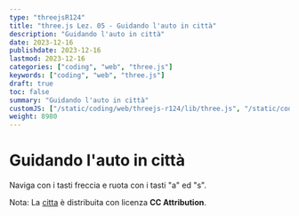 ```yaml
---
type: "threejsR124"
title: "three.js Lez. 05 - Guidando l'auto in città"
description: "Guidando l'auto in città"
date: 2023-12-16
publishdate: 2023-12-16
lastmod: 2023-12-16
categories: ["coding", "web", "three.js"]
keywords: ["coding", "web", "three.js"]
draft: true
toc: false
summary: "Guidando l'auto in città"
customJS: ["/static/coding/web/threejs-r124/lib/three.js", "/static/coding/web/threejs-r124/lib/GLTFLoader.js", "/static/coding/web/threejs-r124/drivingInTheCity.js"]
weight: 8980
---
```


# Guidando l'auto in città

Naviga con i tasti freccia e ruota con i tasti "a" ed "s".

<canvas id="canvas" style="width: 100%; height: 100%;"></canvas>

Nota: La [citta](https://sketchfab.com/3d-models/cartoon-lowpoly-small-city-free-pack-edd1c604e1e045a0a2a552ddd9a293e6) è distribuita con licenza **CC Attribution**.
